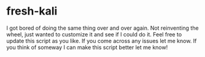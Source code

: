 # fresh-kali
I got bored of doing the same thing over and over again. Not reinventing the wheel, just wanted to customize it and see if I could do it.
Feel free to update this script as you like. If you come across any issues let me know. If you think of someway I can make this script better let me know!

